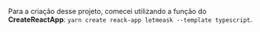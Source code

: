 Para a criação desse projeto, comecei utilizando a função do **CreateReactApp**: `yarn create reack-app letmeask --template typescript`.
